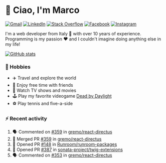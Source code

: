 # 👋 Ciao, I'm Marco

[![Gmail](https://img.shields.io/badge/Gmail-%23BB001B?style=flat-square&logo=gmail&logoColor=white)](mailto:gremo1982@gmail.com)
[![LinkedIn](https://img.shields.io/badge/LinkedIn-%230e76a8?style=flat-square&logo=linkedin)](https://www.linkedin.com/in/marco-polichetti)
[![Stack Overflow](https://img.shields.io/stackexchange/stackoverflow/r/220180?style=flat&logo=stackoverflow&label=Stack%20Overflow&color=%23F47F24)](https://stackoverflow.com/users/220180)
[![Facebook](https://img.shields.io/badge/-Facebook-%234267B2?style=flat-square&logo=facebook&logoColor=white)](https://www.facebook.com/marco.poliketti)
[![Instagram](https://img.shields.io/badge/-Instagram-%23C13584?style=flat-square&logo=instagram&logoColor=white)](https://www.instagram.com/marco.gremo)

I'm a web developer from Italy 🍕 with over 10 years of experience. Programming is my passion ❤️ and I couldn't imagine doing anything else in my life!

[![GitHub stats](https://github-readme-stats.vercel.app/api?username=gremo&show_icons=true&rank_icon=github&theme=transparent)](https://github.com/anuraghazra/github-readme-stats)

### 📅 Hobbies

- ✈️ Travel and explore the world
- 🍻 Enjoy free time with friends
- 🎥 Watch TV shows and movies
- 🕹️ Play my favorite videogame [Dead by Daylight](https://deadbydaylight.com)
- ⚽ Play tennis and five-a-side

### ⚡ Recent activity

<!--START_SECTION:activity-->
1. 🗣 Commented on [#359](https://github.com/gremo/react-directus/pull/359#issuecomment-1655661272) in [gremo/react-directus](https://github.com/gremo/react-directus)
2. 🎉 Merged PR [#359](https://github.com/gremo/react-directus/pull/359) in [gremo/react-directus](https://github.com/gremo/react-directus)
3. 💪 Opened PR [#148](https://github.com/Runroom/runroom-packages/pull/148) in [Runroom/runroom-packages](https://github.com/Runroom/runroom-packages)
4. 💪 Opened PR [#387](https://github.com/sonata-project/twig-extensions/pull/387) in [sonata-project/twig-extensions](https://github.com/sonata-project/twig-extensions)
5. 🗣 Commented on [#353](https://github.com/gremo/react-directus/pull/353#issuecomment-1652707353) in [gremo/react-directus](https://github.com/gremo/react-directus)
<!--END_SECTION:activity-->
